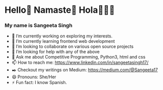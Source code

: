 # Hello👋  Namaste🙏  Hola🙋🏽‍♀️
### My name is Sangeeta Singh

- 🔭 I’m currently working on exploring my interests.
- 🌱 I’m currently learning frontend web development
- 👯 I’m looking to collaborate on various open source projects
- 🤔 I’m looking for help with any of the above
- 💬 Ask me about Competitive Programming, Python3, html and css
- 📫 How to reach me: https://www.linkedin.com/in/sangeetasingh17/
- :black_nib: Checkout my writings on Medium: https://medium.com/@Sangeeta17
- 😄 Pronouns: She/Her
- ⚡ Fun fact: I know Spanish.
